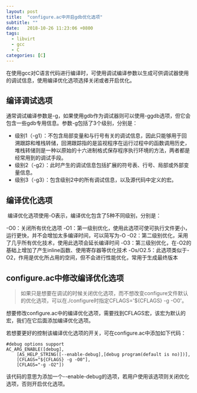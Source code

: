 ```yaml
---
layout: post
title:  "configure.ac中开启gdb优化选项"
subtitle: ""
date:   2018-10-26 11:23:06 +0800
tags:
  - libvirt
  - gcc
  - C
categories: [C]
---
```


 在使用gcc对C语言代码进行编译时，可使用调试编译参数以生成可供调试器使用的调试信息，使用编译优化选项选择关闭或者开启优化。

## 编译调试选项

​	通常调试编译参数是-g，如果使用gdb作为调试器则可以使用-ggdb选项，但它会包含一些gdb专用信息。参数-g包括了3个级别，分别是：

- 级别1（-g1）：不包含局部变量和与行号有关的调试信息，因此只能够用于回溯跟踪和堆栈转储，回溯跟踪指的是监视程序在运行过程中的函数调用历史，堆栈转储则是一种以原始的十六进制格式保存程序执行环境的方法，两者都是经常用到的调试手段。
- 级别2（-g2）：此时产生的调试信息包括扩展的符号表、行号、局部或外部变量信息。
- 级别3（-g3）：包含级别2中的所有调试信息，以及源代码中定义的宏。

## 编译优化选项

​	编译优化选项使用-O表示，编译优化包含了5种不同级别，分别是：

-O0：关闭所有优化选项
-O1：第一级别优化，使用此选项可使可执行文件更小，运行更快，并不会增加太多编译时间，可以简写为-O
-O2：第二级别优化，采用了几乎所有优化技术，使用此选项会延长编译时间
-O3：第三级别优化，在-O2的基础上增加了产生inline函数、使用寄存器等优化技术
-Os/O2.5：此选项类似于-O2，作用是优化所占用的空间，但不会进行性能优化，常用于生成最终版本

## configure.ac中修改编译优化选项

> 如果只是想要在调试的时候关闭优化选项，而不想改变configure文件默认的优化选项，可以在./configure时指定CFLAGS='${CFLAGS} -g -O0'。

​	想要修改configure.ac中的编译优化选项，需要找到CFLAGS宏，该宏为默认的宏，我们在它后面添加编译优化选项。

​	若想要更好的控制该编译优化选项的开关，可在configure.ac中添加如下代码：

``` 
#debug options support
AC_ARG_ENABLE([debug],
    [AS_HELP_STRING([--enable-debug],[debug program(default is no)])],
    [CFLAGS="${CFLAGS} -g -O0"],
    [CFLAGS="-g -O2"])
```

​	该代码的意思为添加一个--enable-debug的选项，若用户使用该选项则关闭优化选项，否则开启优化选项。



